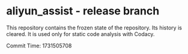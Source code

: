 # aliyun_assist - release branch

This repository contains the frozen state of the repository.
Its history is cleared. It is used only for static code
analysis with Codacy.

Commit Time: 1731505708